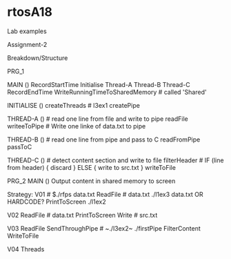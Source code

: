 # rtosA18
Lab examples

Assignment-2

Breakdown/Structure

PRG_1

MAIN ()
	RecordStartTime
	Initialise
	Thread-A
	Thread-B
	Thread-C
	RecordEndTime
	WriteRunningTimeToSharedMemory # called 'Shared'

INITIALISE ()
	createThreads # l3ex1
	createPipe

THREAD-A () # read one line from file and write to pipe
	readFile 
	writeeToPipe # Write one linke of data.txt to pipe

THREAD-B () # read one line from pipe and pass to C
	readFromPipe
	passToC

THREAD-C () # detect content section and write to file
	filterHeader # IF (line from header) { discard } ELSE { write to src.txt }
	writeToFile

PRG_2
MAIN ()
	Output content in shared memory to screen

Strategy:
V01 # $./rfps data.txt
	ReadFile # data.txt ./l1ex3 data.txt OR HARDCODE?
	PrintToScreen		./l1ex2

V02
	ReadFile # data.txt
	PrintToScreen
	Write # src.txt

V03 
	ReadFile
	SendThroughPipe # ~./l3ex2~ ./firstPipe
	FilterContent
	WriteToFile

V04
	Threads